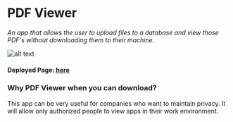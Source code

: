 # PDF Viewer
*An app that allows the user to upload files to a database and view those PDF's without downloading them to their machine.*

![alt text](https://media.giphy.com/media/woJYvvbGUuEOpUwFWk/giphy.gif)

#### Deployed Page: [here](https://pdfviewer-63816.firebaseapp.com)


### Why PDF Viewer when you can download?
This app can be very useful for companies who want to maintain privacy. It will allow only authorized people to view apps in their work environment.